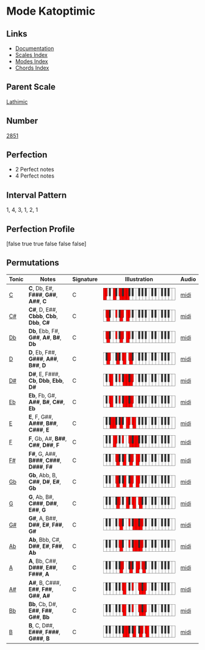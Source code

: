 # Mode Katoptimic

## Links

- [Documentation](index.md)
- [Scales Index](Scales.md)
- [Modes Index](Modes.md)
- [Chords Index](Chords.md)

## Parent Scale

[Lathimic](ScaleLathimic.md)

## Number

[2851](https://ianring.com/musictheory/scales/2851)

## Perfection

- 2 Perfect notes
- 4 Perfect notes

## Interval Pattern

1, 4, 3, 1, 2, 1

## Perfection Profile

[false true true false false false]

## Permutations

| Tonic | Notes | Signature | Illustration | Audio |
|-------|-------|-----------|--------------|-------|
| [C](ModeCNaturalKatoptimic.md) | **C**, Db, E#, **F###**, **G##**, **A##**, **C** | C | ![CNaturalKatoptimic](ModeCNaturalKatoptimic.png) | [midi](https://github.com/edipermadi/music/blob/main/docs/ModeCNaturalKatoptimic.mid?raw=true) |
| [C#](ModeCSharpKatoptimic.md) | **C#**, D, E##, **Cbbb**, **Cbb**, **Dbb**, **C#** | C | ![CSharpKatoptimic](ModeCSharpKatoptimic.png) | [midi](https://github.com/edipermadi/music/blob/main/docs/ModeCSharpKatoptimic.mid?raw=true) |
| [Db](ModeDFlatKatoptimic.md) | **Db**, Ebb, F#, **G##**, **A#**, **B#**, **Db** | C | ![DFlatKatoptimic](ModeDFlatKatoptimic.png) | [midi](https://github.com/edipermadi/music/blob/main/docs/ModeDFlatKatoptimic.mid?raw=true) |
| [D](ModeDNaturalKatoptimic.md) | **D**, Eb, F##, **G###**, **A##**, **B##**, **D** | C | ![DNaturalKatoptimic](ModeDNaturalKatoptimic.png) | [midi](https://github.com/edipermadi/music/blob/main/docs/ModeDNaturalKatoptimic.mid?raw=true) |
| [D#](ModeDSharpKatoptimic.md) | **D#**, E, F###, **Cb**, **Dbb**, **Ebb**, **D#** | C | ![DSharpKatoptimic](ModeDSharpKatoptimic.png) | [midi](https://github.com/edipermadi/music/blob/main/docs/ModeDSharpKatoptimic.mid?raw=true) |
| [Eb](ModeEFlatKatoptimic.md) | **Eb**, Fb, G#, **A##**, **B#**, **C##**, **Eb** | C | ![EFlatKatoptimic](ModeEFlatKatoptimic.png) | [midi](https://github.com/edipermadi/music/blob/main/docs/ModeEFlatKatoptimic.mid?raw=true) |
| [E](ModeENaturalKatoptimic.md) | **E**, F, G##, **A###**, **B##**, **C###**, **E** | C | ![ENaturalKatoptimic](ModeENaturalKatoptimic.png) | [midi](https://github.com/edipermadi/music/blob/main/docs/ModeENaturalKatoptimic.mid?raw=true) |
| [F](ModeFNaturalKatoptimic.md) | **F**, Gb, A#, **B##**, **C##**, **D##**, **F** | C | ![FNaturalKatoptimic](ModeFNaturalKatoptimic.png) | [midi](https://github.com/edipermadi/music/blob/main/docs/ModeFNaturalKatoptimic.mid?raw=true) |
| [F#](ModeFSharpKatoptimic.md) | **F#**, G, A##, **B###**, **C###**, **D###**, **F#** | C | ![FSharpKatoptimic](ModeFSharpKatoptimic.png) | [midi](https://github.com/edipermadi/music/blob/main/docs/ModeFSharpKatoptimic.mid?raw=true) |
| [Gb](ModeGFlatKatoptimic.md) | **Gb**, Abb, B, **C##**, **D#**, **E#**, **Gb** | C | ![GFlatKatoptimic](ModeGFlatKatoptimic.png) | [midi](https://github.com/edipermadi/music/blob/main/docs/ModeGFlatKatoptimic.mid?raw=true) |
| [G](ModeGNaturalKatoptimic.md) | **G**, Ab, B#, **C###**, **D##**, **E##**, **G** | C | ![GNaturalKatoptimic](ModeGNaturalKatoptimic.png) | [midi](https://github.com/edipermadi/music/blob/main/docs/ModeGNaturalKatoptimic.mid?raw=true) |
| [G#](ModeGSharpKatoptimic.md) | **G#**, A, B##, **D##**, **E#**, **F##**, **G#** | C | ![GSharpKatoptimic](ModeGSharpKatoptimic.png) | [midi](https://github.com/edipermadi/music/blob/main/docs/ModeGSharpKatoptimic.mid?raw=true) |
| [Ab](ModeAFlatKatoptimic.md) | **Ab**, Bbb, C#, **D##**, **E#**, **F##**, **Ab** | C | ![AFlatKatoptimic](ModeAFlatKatoptimic.png) | [midi](https://github.com/edipermadi/music/blob/main/docs/ModeAFlatKatoptimic.mid?raw=true) |
| [A](ModeANaturalKatoptimic.md) | **A**, Bb, C##, **D###**, **E##**, **F###**, **A** | C | ![ANaturalKatoptimic](ModeANaturalKatoptimic.png) | [midi](https://github.com/edipermadi/music/blob/main/docs/ModeANaturalKatoptimic.mid?raw=true) |
| [A#](ModeASharpKatoptimic.md) | **A#**, B, C###, **E##**, **F##**, **G##**, **A#** | C | ![ASharpKatoptimic](ModeASharpKatoptimic.png) | [midi](https://github.com/edipermadi/music/blob/main/docs/ModeASharpKatoptimic.mid?raw=true) |
| [Bb](ModeBFlatKatoptimic.md) | **Bb**, Cb, D#, **E##**, **F##**, **G##**, **Bb** | C | ![BFlatKatoptimic](ModeBFlatKatoptimic.png) | [midi](https://github.com/edipermadi/music/blob/main/docs/ModeBFlatKatoptimic.mid?raw=true) |
| [B](ModeBNaturalKatoptimic.md) | **B**, C, D##, **E###**, **F###**, **G###**, **B** | C | ![BNaturalKatoptimic](ModeBNaturalKatoptimic.png) | [midi](https://github.com/edipermadi/music/blob/main/docs/ModeBNaturalKatoptimic.mid?raw=true) |
